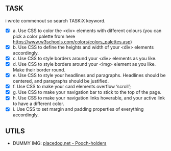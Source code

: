 ## TASK

i wrote commenout so search TASK:X keyword.

- [x] a. Use CSS to color the &lt;div&gt; elements with different colours (you can pick a color palette from here https://www.w3schools.com/colors/colors_palettes.asp)
- [x] b. Use CSS to define the heights and width of your &lt;div&gt; elements accordingly.
- [x] c. Use CSS to style borders around your &lt;div&gt; elements as you like.
- [x] d. Use CSS to style borders around your &lt;img&gt; element as you like. Make their border round.
- [x] e. Use CSS to style your headlines and paragraphs. Headlines should be centered, and paragraphs should be justified.
- [x] f. Use CSS to make your card elements overflow ‘scroll’;
- [x] g. Use CSS to make your navigation bar to stick to the top of the page.
- [x] h. Use CSS to make your navigation links hoverable, and your active link to have a different color.
- [x] i. Use CSS to set margin and padding properties of everything accordingly.

## UTILS

- DUMMY IMG: [placedog.net - Pooch-holders](https://placedog.net/)
